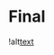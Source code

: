# Final

!alt[text](https://github.com/Codegalax/web_projects/blob/main/expanding-cards/img/final.png?raw=true)
